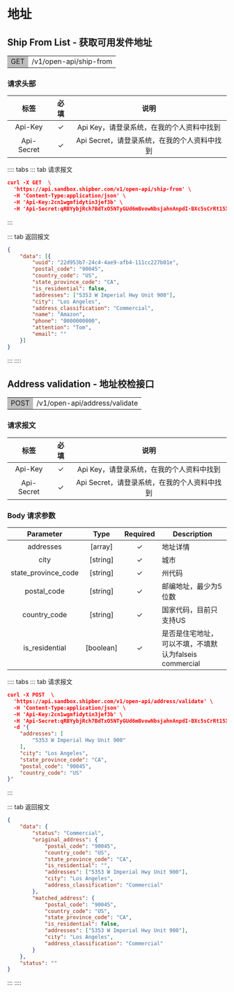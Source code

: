 # 地址

## Ship From List - 获取可用发件地址

<table><tr><td bgcolor=#bdbdbd>GET</td><td>/v1/open-api/ship-from</td></tr></table>


### 请求头部 

|   标签    | 必填	 |                         说明	                          |
| :--------: | :------: | :----------------------------------------------------------: |
|  Api-Key   |   ✓     |  Api Key，请登录系统，在我的个人资料中找到|
| Api-Secret |   ✓     | Api Secret，请登录系统，在我的个人资料中找到 |

:::: tabs 
::: tab 请求报文


```json
curl -X GET  \
  'https://api.sandbox.shipber.com/v1/open-api/ship-from' \
  -H 'Content-Type:application/json' \ 
  -H 'Api-Key:2cn1wgmfidytin3jef3b' \
  -H 'Api-Secret:qRBYybjRch7BdTxO5NTyGUd6mBvowNbsjahnAnpdI-BXc5sCrRt15XGr-hc9oY7C'
```

:::

::: tab 返回报文

```json
{
    "data": [{
        "uuid": "22d953b7-24c4-4ae9-afb4-111cc227b01e",
        "postal_code": "90045",
        "country_code": "US",
        "state_province_code": "CA",
        "is_residential": false,
        "addresses": ["5353 W Imperial Hwy Unit 900"],
        "city": "Los Angeles",
        "address_classification": "Commercial",
        "name": "Amazon",
        "phone": "0000000000",
        "attention": "Tom",
        "email": ""
    }]
}
```


:::
::::

## Address validation - 地址校检接口

<table><tr><td bgcolor=#bdbdbd>POST</td><td>/v1/open-api/address/validate</td></tr></table>


### 请求报文

|   标签    | 必填	 |                         说明	                          |
| :--------: | :------: | :----------------------------------------------------------: |
|  Api-Key   |   ✓     |  Api Key，请登录系统，在我的个人资料中找到|
| Api-Secret |   ✓     | Api Secret，请登录系统，在我的个人资料中找到 |


### Body 请求参数

|      Parameter      |   Type    | Required | Description                                                  |
| :-----------------: | :-------: | :------: | ------------------------------------------------------------ |
|      addresses      |  [array]  |    ✓     | 地址详情                                                            |
|        city         | [string]  |    ✓     | 城市                                                            |
| state_province_code | [string]  |    ✓     | 州代码                                              |
|     postal_code     | [string]  |    ✓     | 邮编地址，最少为5位数                                                       |
|    country_code     | [string]  |    ✓     | 国家代码，目前只支持US                                      |
|   is_residential    | [boolean] |    ✓     | 是否是住宅地址，可以不填，不填默认为falseis commercial |







:::: tabs 
::: tab 请求报文

```json
curl -X POST  \
  'https://api.sandbox.shipber.com/v1/open-api/address/validate' \
  -H 'Content-Type:application/json' \
  -H 'Api-Key:2cn1wgmfidytin3jef3b' \
  -H 'Api-Secret:qRBYybjRch7BdTxO5NTyGUd6mBvowNbsjahnAnpdI-BXc5sCrRt15XGr-hc9oY7C' \
  -d '{
    "addresses": [
        "5353 W Imperial Hwy Unit 900"
    ],
    "city": "Los Angeles",
    "state_province_code": "CA",
    "postal_code": "90045",
    "country_code": "US"
}'
```

:::

::: tab 返回报文


```json
{
    "data": {
        "status": "Commercial",
        "original_address": {
            "postal_code": "90045",
            "country_code": "US",
            "state_province_code": "CA",
            "is_residential": "",
            "addresses": ["5353 W Imperial Hwy Unit 900"],
            "city": "Los Angeles",
            "address_classification": "Commercial"
        },
        "matched_address": {
            "postal_code": "90045",
            "country_code": "US",
            "state_province_code": "CA",
            "is_residential": false,
            "addresses": ["5353 W Imperial Hwy Unit 900"],
            "city": "Los Angeles",
            "address_classification": "Commercial"
        }
    },
    "status": ""
}
```

:::
::::